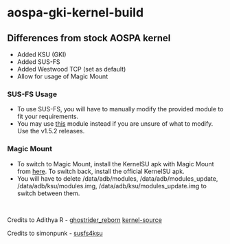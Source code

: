 # aospa-gki-kernel-build
## Differences from stock AOSPA kernel
- Added KSU (GKI)
- Added SUS-FS
- Added Westwood TCP (set as default)
- Allow for usage of Magic Mount

### SUS-FS Usage
- To use SUS-FS, you will have to manually modify the provided module to fit your requirements.
- You may use [this](https://github.com/sidex15/ksu_module_susfs) module instead if you are unsure of what to modify. Use the v1.5.2 releases.

### Magic Mount
- To switch to Magic Mount, install the KernelSU apk with Magic Mount from [here](https://github.com/armv7a/KernelSU/releases). To switch back, install the official KernelSU apk.
- You will have to delete /data/adb/modules, /data/adb/modules_update, /data/adb/ksu/modules.img, /data/adb/ksu/modules_update.img to switch between them.

<p>&nbsp;</p>

Credits to Adithya R - [ghostrider_reborn](https://github.com/ghostrider-reborn)
[kernel-source](https://github.com/pa-gr/android_kernel_xiaomi_sm8450)

Credits to simonpunk - [susfs4ksu](https://gitlab.com/simonpunk/susfs4ksu)
